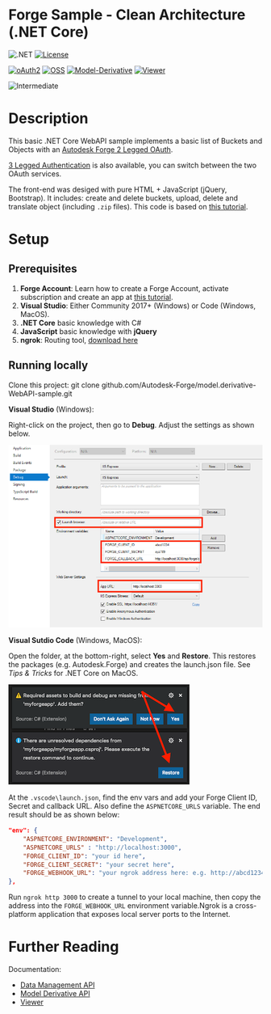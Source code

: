# Forge Sample - Clean Architecture (.NET Core)

![.NET](https://img.shields.io/badge/.NET%20Core-3.1-blue.svg)
[![License](http://img.shields.io/:license-MIT-blue.svg)](http://opensource.org/licenses/MIT)

[![oAuth2](https://img.shields.io/badge/oAuth2-v1-green.svg)](http://developer.autodesk.com/)
[![OSS](https://img.shields.io/badge/OSS-v2-green.svg)](http://developer.autodesk.com/)
[![Model-Derivative](https://img.shields.io/badge/Model%20Derivative-v2-green.svg)](http://developer.autodesk.com/)
[![Viewer](https://img.shields.io/badge/Viewer-v6-green.svg)](http://developer.autodesk.com/)

![Intermediate](https://img.shields.io/badge/Level-Intermediate-blue.svg)

# Description

This basic .NET Core WebAPI sample implements a basic list of Buckets and Objects with an [Autodesk Forge 2 Legged OAuth](https://developer.autodesk.com/en/docs/oauth/v2/tutorials/get-2-legged-token/). 

[3 Legged Authentication](https://forge.autodesk.com/en/docs/oauth/v2/tutorials/get-3-legged-token/) is also available, you can switch between
the two OAuth services.

The front-end was desiged with pure HTML + JavaScript (jQuery, Bootstrap). It includes: create and delete buckets, upload, delete and translate object (including `.zip` files). This code is based on [this tutorial](http://learnforge.autodesk.io).
 
# Setup

## Prerequisites

1. **Forge Account**: Learn how to create a Forge Account, activate subscription and create an app at [this tutorial](http://learnforge.autodesk.io/#/account/). 
2. **Visual Studio**: Either Community 2017+ (Windows) or Code (Windows, MacOS).
3. **.NET Core** basic knowledge with C#
4. **JavaScript** basic knowledge with **jQuery**
5. **ngrok**: Routing tool, [download here](https://ngrok.com/)

## Running locally

Clone this project: git clone github.com/Autodesk-Forge/model.derivative-WebAPI-sample.git

**Visual Studio** (Windows):

Right-click on the project, then go to **Debug**. Adjust the settings as shown below. 

![](forgeSample/wwwroot/img/readme/visual_studio_settings.png)

**Visual Sutdio Code** (Windows, MacOS):

Open the folder, at the bottom-right, select **Yes** and **Restore**. This restores the packages (e.g. Autodesk.Forge) and creates the launch.json file. See *Tips & Tricks* for .NET Core on MacOS.

![](forgeSample/wwwroot/img/readme/visual_code_restore.png)

At the `.vscode\launch.json`, find the env vars and add your Forge Client ID, Secret and callback URL. Also define the `ASPNETCORE_URLS` variable. The end result should be as shown below:

```json
"env": {
    "ASPNETCORE_ENVIRONMENT": "Development",
    "ASPNETCORE_URLS" : "http://localhost:3000",
    "FORGE_CLIENT_ID": "your id here",
    "FORGE_CLIENT_SECRET": "your secret here",
    "FORGE_WEBHOOK_URL": "your ngrok address here: e.g. http://abcd1234.ngrok.io",
},
```

Run `ngrok http 3000` to create a tunnel to your local machine, then copy the address into the `FORGE_WEBHOOK_URL` environment variable.Ngrok is a cross-platform application that exposes local server ports to the Internet. 
 
# Further Reading

Documentation:

- [Data Management API](https://developer.autodesk.com/en/docs/data/v2/overview/)
- [Model Derivative API](https://forge.autodesk.com/en/docs/model-derivative/v2/developers_guide/overview/)
- [Viewer](https://developer.autodesk.com/en/docs/viewer/v6)
 
 
